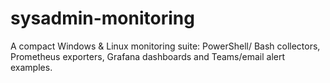 # sysadmin-monitoring
A compact Windows &amp; Linux monitoring suite: PowerShell/ Bash collectors, Prometheus exporters, Grafana dashboards and Teams/email alert examples.

